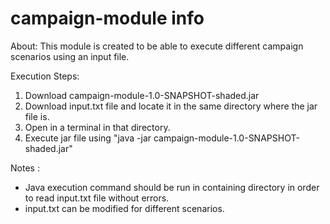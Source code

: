 # campaign-module info

About:
This module is created to be able to execute different campaign scenarios using an input file.

Execution Steps: 

1. Download campaign-module-1.0-SNAPSHOT-shaded.jar
2. Download input.txt file and locate it in the same directory where the jar file is.
3. Open in a terminal in that directory.
4. Execute jar file using "java -jar campaign-module-1.0-SNAPSHOT-shaded.jar"

Notes : 
* Java execution command should be run in containing directory in order to read input.txt file without errors.
* input.txt can be modified for different scenarios.

